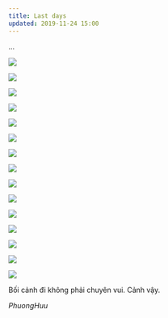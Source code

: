 ```yaml
---
title: Last days
updated: 2019-11-24 15:00
---
```


...

![](/assets/TH-PhuongHuu/0.jpg)

![](/assets/TH-PhuongHuu/1.jpg)

![](/assets/TH-PhuongHuu/2.jpg)

![](/assets/TH-PhuongHuu/3.jpg)

![](/assets/TH-PhuongHuu/4.jpg)

![](/assets/TH-PhuongHuu/5.jpg)

![](/assets/TH-PhuongHuu/6.jpg)

![](/assets/TH-PhuongHuu/7.jpg)

![](/assets/TH-PhuongHuu/8.jpg)

![](/assets/TH-PhuongHuu/9.jpg)

![](/assets/TH-PhuongHuu/10.jpg)

![](/assets/TH-PhuongHuu/11.jpg)

![](/assets/TH-PhuongHuu/12.jpg)

![](/assets/TH-PhuongHuu/13.jpg)

![](/assets/TH-PhuongHuu/14.jpg)

Bối cảnh đi không phải chuyên vui.
Cảnh vậy.

*PhuongHuu*




